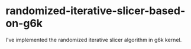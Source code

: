 # randomized-iterative-slicer-based-on-g6k
I've implemented the randomized iterative slicer algorithm in g6k kernel.
